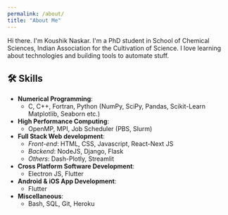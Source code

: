 ```yaml
---
permalink: /about/
title: "About Me"
---
```


Hi there. I'm Koushik Naskar. I'm a PhD student in School of Chemical Sciences, Indian Association for the Cultivation of Science. I love learning about technologies and building tools to automate stuff.



## 🛠️ Skills 
- __Numerical Programming__: 
  * C, C++, Fortran, Python (NumPy, SciPy, Pandas, Scikit-Learn Matplotlib, Seaborn etc.)
- __High Performance Computing__: 
  * OpenMP, MPI, Job Scheduler (PBS, Slurm)
- __Full Stack Web development__: 
  * _Front-end_: HTML, CSS, Javascript, React-Next JS
  * _Backend_: NodeJS, Django, Flask
  * _Others_: Dash-Plotly, Streamlit
- __Cross Platform Software Development__: 
  * Electron JS, Flutter
- __Android & iOS App Development__: 
  * Flutter
- __Miscellaneous__:
  * Bash, SQL, Git, Heroku